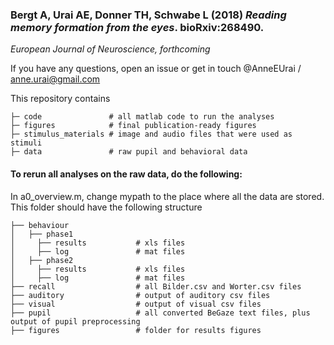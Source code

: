 
### Bergt A, Urai AE, Donner TH, Schwabe L (2018) _Reading memory formation from the eyes_. bioRxiv:268490. ###
*European Journal of Neuroscience, forthcoming*

If you have any questions, open an issue or get in touch @AnneEUrai / anne.urai@gmail.com

This repository contains
```
├─ code               # all matlab code to run the analyses
├─ figures            # final publication-ready figures
├─ stimulus_materials # image and audio files that were used as stimuli
├─ data               # raw pupil and behavioral data
```


#### To rerun all analyses on the raw data, do the following:

In a0_overview.m, change mypath to the place where all the data are stored. This folder should have the following structure

```
├── behaviour
│   ├── phase1
│     ├── results           # xls files
│     ├── log               # mat files
│   ├── phase2
│     ├── results           # xls files
│     ├── log               # mat files
├── recall                  # all Bilder.csv and Worter.csv files
├── auditory                # output of auditory csv files
├── visual                  # output of visual csv files
├── pupil                   # all converted BeGaze text files, plus output of pupil preprocessing
├── figures                 # folder for results figures
```
